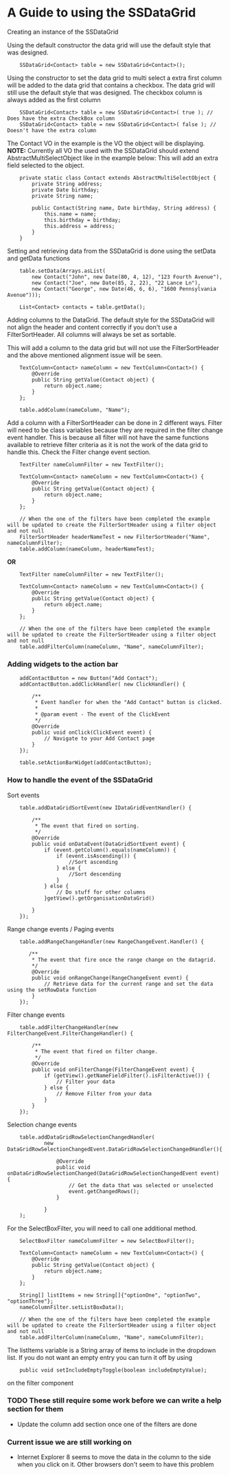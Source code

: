 # A Guide to using the SSDataGrid

Creating an instance of the SSDataGrid

Using the default constructor the data grid will use the default style that was designed.
```
    SSDataGrid<Contact> table = new SSDataGrid<Contact>();
```

Using the constructor to set the data grid to multi select a extra first column will be added to the data grid that contains a checkbox. 
The data grid will still use the default style that was designed. The checkbox column is always added as the first column
```
    SSDataGrid<Contact> table = new SSDataGrid<Contact>( true ); // Does have the extra CheckBox column
    SSDataGrid<Contact> table = new SSDataGrid<Contact>( false ); // Doesn't have the extra column
```

The Contact VO in the example is the VO the object will be displaying.
__NOTE:__ Currently all VO the used with the SSDataGrid should extend AbstractMultiSelectObject like in the example below:
This will add an extra field selected to the object.
```
    private static class Contact extends AbstractMultiSelectObject {
        private String address;
        private Date birthday;
        private String name;
        
        public Contact(String name, Date birthday, String address) {
            this.name = name;
            this.birthday = birthday;
            this.address = address;
        }
    }
```

Setting and retrieving data from the SSDataGrid is done using the setData and getData functions
```
    table.setData(Arrays.asList(
        new Contact("John", new Date(80, 4, 12), "123 Fourth Avenue"),
        new Contact("Joe", new Date(85, 2, 22), "22 Lance Ln"),
        new Contact("George", new Date(46, 6, 6), "1600 Pennsylvania Avenue")));
    
    List<Contact> contacts = table.getData();
```

Adding columns to the DataGrid.
The default style for the SSDataGrid will not align the header and content correctly if you don't use a FilterSortHeader. 
All columns will always be set as sortable.

This will add a column to the data grid but will not use the FilterSortHeader and the above mentioned alignment issue will be seen.
```
    TextColumn<Contact> nameColumn = new TextColumn<Contact>() {
        @Override
        public String getValue(Contact object) {
            return object.name;
        }
    };
    
    table.addColumn(nameColumn, "Name");
```

Add a column with a FilterSortHeader can be done in 2 different ways.
Filter will need to be class variables because they are required in the filter change event handler. This is because all
filter will not have the same functions available to retrieve filter criteria as it is not the work of the data 
grid to handle this. Check the Filter change event section.
```
    TextFilter nameColumnFilter = new TextFilter();
    
    TextColumn<Contact> nameColumn = new TextColumn<Contact>() {
        @Override
        public String getValue(Contact object) {
            return object.name;
        }
    };
    
    // When the one of the filters have been completed the example will be updated to create the FilterSortHeader using a filter object and not null
    FilterSortHeader headerNameTest = new FilterSortHeader("Name", nameColumnFilter); 
    table.addColumn(nameColumn, headerNameTest);
```
__OR__
```
    TextFilter nameColumnFilter = new TextFilter();
    
    TextColumn<Contact> nameColumn = new TextColumn<Contact>() {
        @Override
        public String getValue(Contact object) {
            return object.name;
        }
    };
    
    // When the one of the filters have been completed the example will be updated to create the FilterSortHeader using a filter object and not null
    table.addFilterColumn(nameColumn, "Name", nameColumnFilter);
```

### Adding widgets to the action bar
```
    addContactButton = new Button("Add Contact");
    addContactButton.addClickHandler( new ClickHandler() {
        
        /**
         * Event handler for when the "Add Contact" button is clicked.
         * 
         * @param event - The event of the ClickEvent
         */
        @Override
        public void onClick(ClickEvent event) {
            // Navigate to your Add Contact page
        }
    });

    table.setActionBarWidget(addContactButton);
```

### How to handle the event of the SSDataGrid
Sort events
```
    table.addDataGridSortEvent(new IDataGridEventHandler() {
    
        /**
         * The event that fired on sorting.
         */
        @Override
        public void onDataEvent(DataGridSortEvent event) {
            if (event.getColumn().equals(nameColumn)) {
                if (event.isAscending()) {
                    //Sort ascending
                } else {
                    //Sort descending
                }
            } else {
                // Do stuff for other columns
            }getView().getOrganisationDataGrid()
            
        }
    });
```

Range change events / Paging events
```
    table.addRangeChangeHandler(new RangeChangeEvent.Handler() {
        
       /**
        * The event that fire once the range change on the datagrid.
        */
        @Override
        public void onRangeChange(RangeChangeEvent event) {
            // Retrieve data for the current range and set the data using the setRowData function
        }
    });
```

Filter change events
```
    table.addFilterChangeHandler(new FilterChangeEvent.FilterChangeHandler() {
        
        /**
         * The event that fired on filter change.
         */
        @Override
        public void onFilterChange(FilterChangeEvent event) {
            if (getView().getNameFieldFilter().isFilterActive()) {
                // Filter your data
            } else {
                // Remove Filter from your data
            }
        }
    });
```

Selection change events
```
    table.addDataGridRowSelectionChangedHandler(
            new DataGridRowSelectionChangedEvent.DataGridRowSelectionChangedHandler(){

                @Override
                public void onDataGridRowSelectionChanged(DataGridRowSelectionChangedEvent event) {
                	// Get the data that was selected or unselected
                    event.getChangedRows();
                }
                
            }
    );
```

For the SelectBoxFilter, you will need to call one additional method.
```
    SelectBoxFilter nameColumnFilter = new SelectBoxFilter();
    
    TextColumn<Contact> nameColumn = new TextColumn<Contact>() {
        @Override
        public String getValue(Contact object) {
            return object.name;
        }
    };

    String[] listItems = new String[]{"optionOne", "optionTwo", "optionThree"};
    nameColumnFilter.setListBoxData();
    
    // When the one of the filters have been completed the example will be updated to create the FilterSortHeader using a filter object and not null
    table.addFilterColumn(nameColumn, "Name", nameColumnFilter);

```
The listItems variable is a String array of items to include in the dropdown list.
If you do not want an empty entry you can turn it off by using
```
    public void setIncludeEmptyToggle(boolean includeEmptyValue);
```
on the filter component

### TODO These still require some work before we can write a help section for them
 * Update the column add section once one of the filters are done

### Current issue we are still working on
 * Internet Explorer 8 seems to move the data in the column to the side when you click on it. Other browsers don't seem to have this problem
